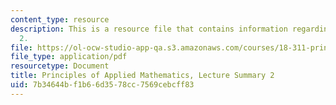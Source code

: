 ```yaml
---
content_type: resource
description: This is a resource file that contains information regarding lecture summary
  2.
file: https://ol-ocw-studio-app-qa.s3.amazonaws.com/courses/18-311-principles-of-applied-mathematics-spring-2014/7b34644bf1b66d3578cc7569cebcff83_MIT18_311S14_Lecture2.pdf
file_type: application/pdf
resourcetype: Document
title: Principles of Applied Mathematics, Lecture Summary 2
uid: 7b34644b-f1b6-6d35-78cc-7569cebcff83
---
```

